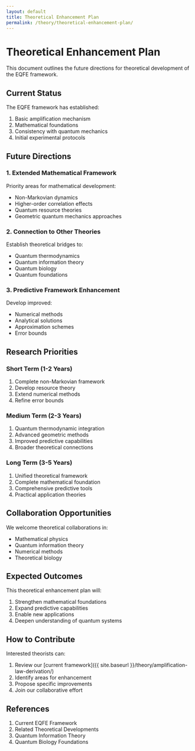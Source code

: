 ```yaml
---
layout: default
title: Theoretical Enhancement Plan
permalink: /theory/theoretical-enhancement-plan/
---
```


# Theoretical Enhancement Plan

This document outlines the future directions for theoretical development of the EQFE framework.

## Current Status

The EQFE framework has established:

1. Basic amplification mechanism
2. Mathematical foundations
3. Consistency with quantum mechanics
4. Initial experimental protocols

## Future Directions

### 1. Extended Mathematical Framework

Priority areas for mathematical development:

- Non-Markovian dynamics
- Higher-order correlation effects
- Quantum resource theories
- Geometric quantum mechanics approaches

### 2. Connection to Other Theories

Establish theoretical bridges to:

- Quantum thermodynamics
- Quantum information theory
- Quantum biology
- Quantum foundations

### 3. Predictive Framework Enhancement

Develop improved:

- Numerical methods
- Analytical solutions
- Approximation schemes
- Error bounds

## Research Priorities

### Short Term (1-2 Years)

1. Complete non-Markovian framework
2. Develop resource theory
3. Extend numerical methods
4. Refine error bounds

### Medium Term (2-3 Years)

1. Quantum thermodynamic integration
2. Advanced geometric methods
3. Improved predictive capabilities
4. Broader theoretical connections

### Long Term (3-5 Years)

1. Unified theoretical framework
2. Complete mathematical foundation
3. Comprehensive predictive tools
4. Practical application theories

## Collaboration Opportunities

We welcome theoretical collaborations in:

- Mathematical physics
- Quantum information theory
- Numerical methods
- Theoretical biology

## Expected Outcomes

This theoretical enhancement plan will:

1. Strengthen mathematical foundations
2. Expand predictive capabilities
3. Enable new applications
4. Deepen understanding of quantum systems

## How to Contribute

Interested theorists can:

1. Review our [current framework]({{ site.baseurl }}/theory/amplification-law-derivation/)
2. Identify areas for enhancement
3. Propose specific improvements
4. Join our collaborative effort

## References

1. Current EQFE Framework
2. Related Theoretical Developments
3. Quantum Information Theory
4. Quantum Biology Foundations
